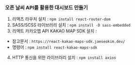 ### 오픈 날씨 API를 활용한 대시보드 만들기

1. 리액츠 라우처 설치 : `npm install react-router-dom`
2. SASS/SCSS 라이브러리 설치 : `npm install -D sass-embedded`
3. 리액트 카카오맵 API KAKAO MAP SDK 설치 :

-   참고문서 : `https://react-kakao-maps-sdk.jaeseokim.dev/`
-   명령어 : `npm install react-kakao-maps-sdk`

4. HTTP 통신을 위한 라이브러리 설치 : `npm install axios`
